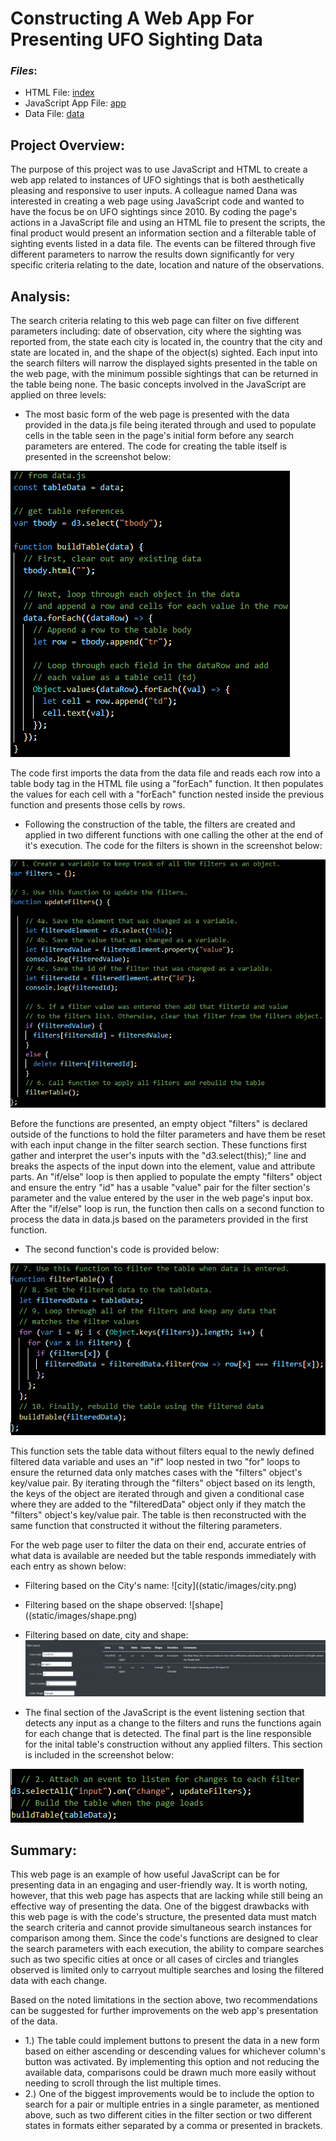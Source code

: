 # Constructing A Web App For Presenting UFO Sighting Data

### *Files*:
- HTML File: [index](index.html)
- JavaScript App File: [app](static/js/app.js)
- Data File: [data](static/js/data.js)

## **Project Overview**:
The purpose of this project was to use JavaScript and HTML to create a web app related to instances of UFO sightings that is both aesthetically pleasing and responsive to user inputs. A colleague named Dana was interested in creating a web page using JavaScript code and wanted to have the focus be on UFO sightings since 2010. By coding the page's actions in a JavaScript file and using an HTML file to present the scripts, the final product would present an information section and a filterable table of sighting events listed in a data file. The events can be filtered through five different parameters to narrow the results down significantly for very specific criteria relating to the date, location and nature of the observations.

## **Analysis**:
The search criteria relating to this web page can filter on five different parameters including: date of observation, city where the sighting was reported from, the state each city is located in, the country that the city and state are located in, and the shape of the object(s) sighted. Each input into the search filters will narrow the displayed sights presented in the table on the web page, with the minimum possible sightings that can be returned in the table being none. The basic concepts involved in the JavaScript are applied on three levels:

- The most basic form of the web page is presented with the data provided in the data.js file being iterated through and used to populate cells in the table seen in the page's initial form before any search parameters are entered. The code for creating the table itself is presented in the screenshot below:

![build_table_function](static/images/build_table_function.png)

The code first imports the data from the data file and reads each row into a table body tag in the HTML file using a "forEach" function. It then populates the values for each cell with a "forEach" function nested inside the previous function and presents those cells by rows.

- Following the construction of the table, the filters are created and applied in two different functions with one calling the other at the end of it's execution. The code for the filters is shown in the screenshot below:

![update_filters_function](static/images/update_filters_function.png)

Before the functions are presented, an empty object "filters" is declared outside of the functions to hold the filter parameters and have them be reset with each input change in the filter search section. These functions first gather and interpret the user's inputs with the "d3.select(this);" line and breaks the aspects of the input down into the element, value and attribute parts. An "if/else" loop is then applied to populate the empty "filters" object and ensure the entry "id" has a usable "value" pair for the filter section's parameter and the value entered by the user in the web page's input box. After the "if/else" loop is run, the function then calls on a second function to process the data in data.js based on the parameters provided in the first function.

- The second function's code is provided below:

![filter_table_function](static/images/filter_table_function.png)

This function sets the table data without filters equal to the newly defined filtered data variable and uses an "if" loop nested in two "for" loops to ensure the returned data only matches cases with the "filters" object's key/value pair. By iterating through the "filters" object based on its length, the keys of the object are iterated through and given a conditional case where they are added to the "filteredData" object only if they match the "filters" object's key/value pair. The table is then reconstructed with the same function that constructed it without the filtering parameters.

For the web page user to filter the data on their end, accurate entries of what data is available are needed but the table responds immediately with each entry as shown below:

- Filtering based on the City's name:
![city]((static/images/city.png)
- Filtering based on the shape observed:
![shape]((static/images/shape.png)
- Filtering based on date, city and shape:
![date_city_shape](static/images/date_city_shape.png)

- The final section of the JavaScript is the event listening section that detects any input as a change to the filters and runs the functions again for each change that is detected. The final part is the line responsible for the inital table's construction without any applied filters. This section is included in the screenshot below:

![event_listening](static/images/event_listening.png)

## **Summary**:
This web page is an example of how useful JavaScript can be for presenting data in an engaging and user-friendly way. It is worth noting, however, that this web page has aspects that are lacking while still being an effective way of presenting the data. One of the biggest drawbacks with this web page is with the code's structure, the presented data must match the search criteria and cannot provide simultaneous search instances for comparison among them. Since the code's functions are designed to clear the search parameters with each execution, the ability to compare searches such as two specific cities at once or all cases of circles and triangles observed is limited only to carryout multiple searches and losing the filtered data with each change.

Based on the noted limitations in the section above, two recommendations can be suggested for further improvements on the web app's presentation of the data.
- 1.) The table could implement buttons to present the data in a new form based on either ascending or descending values for whichever column's button was activated. By implementing this option and not reducing the available data, comparisons could be drawn much more easily without needing to scroll through the list multiple times.
- 2.) One of the biggest improvements would be to include the option to search for a pair or multiple entries in a single parameter, as mentioned above, such as two different cities in the filter section or two different states in formats either separated by a comma or presented in brackets.

